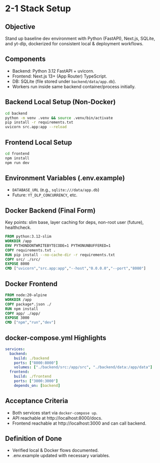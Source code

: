 # 2-1 Stack Setup

## Objective
Stand up baseline dev environment with Python (FastAPI), Next.js, SQLite, and yt-dlp, dockerized for consistent local & deployment workflows.

## Components
- Backend: Python 3.12 FastAPI + uvicorn.
- Frontend: Next.js 13+ (App Router) TypeScript.
- DB: SQLite (file stored under `backend/data/app.db`).
- Workers run inside same backend container/process initially.

## Backend Local Setup (Non-Docker)
```bash
cd backend
python -m venv .venv && source .venv/bin/activate
pip install -r requirements.txt
uvicorn src.app:app --reload
```

## Frontend Local Setup
```bash
cd frontend
npm install
npm run dev
```

## Environment Variables (.env.example)
- `DATABASE_URL` (e.g., `sqlite:///data/app.db`)
- Future: `YT_DLP_CONCURRENCY`, etc.

## Docker Backend (Final Form)
Key points: slim base, layer caching for deps, non-root user (future), healthcheck.
```Dockerfile
FROM python:3.12-slim
WORKDIR /app
ENV PYTHONDONTWRITEBYTECODE=1 PYTHONUNBUFFERED=1
COPY requirements.txt .
RUN pip install --no-cache-dir -r requirements.txt
COPY src/ ./src/
EXPOSE 8000
CMD ["uvicorn","src.app:app","--host","0.0.0.0","--port","8000"]
```

## Docker Frontend
```Dockerfile
FROM node:20-alpine
WORKDIR /app
COPY package*.json ./
RUN npm install
COPY app/ ./app/
EXPOSE 3000
CMD ["npm","run","dev"]
```

## docker-compose.yml Highlights
```yaml
services:
  backend:
    build: ./backend
    ports: ["8000:8000"]
    volumes: ["./backend/src:/app/src", "./backend/data:/app/data"]
  frontend:
    build: ./frontend
    ports: ["3000:3000"]
    depends_on: [backend]
```

## Acceptance Criteria
- Both services start via `docker-compose up`.
- API reachable at http://localhost:8000/docs.
- Frontend reachable at http://localhost:3000 and can call backend.

## Definition of Done
- Verified local & Docker flows documented.
- .env.example updated with necessary variables.
